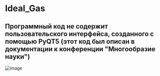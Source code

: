 # Ideal_Gas
## Программный код не содержит пользовательского интерфейса, созданного с помощью PyQT5 (этот код был описан в документации к конференции "Многообразие науки")
![image](https://github.com/rieda837/Ideal_Gas/assets/125694953/0edeb83c-c0f6-4e58-a40f-b9b2a0cab8ab)
